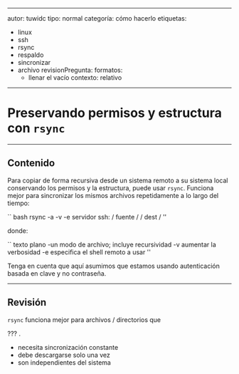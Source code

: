 ---
 autor: tuwidc
 tipo: normal
 categoría: cómo hacerlo
 etiquetas:
   - linux
   - ssh
   - rsync
   - respaldo
   - sincronizar
   - archivo
 revisionPregunta:
   formatos:
     - llenar el vacío
   contexto: relativo
 ---

 # Preservando permisos y estructura con `rsync`


 ---

 ## Contenido

 Para copiar de forma recursiva desde un sistema remoto a su sistema local conservando los permisos y la estructura, puede usar `rsync`.  Funciona mejor para sincronizar los mismos archivos repetidamente a lo largo del tiempo:

 `` bash
 rsync -a -v -e servidor ssh: / fuente /
                            / dest /
 ''

 donde:

 `` texto plano
 -un modo de archivo;  incluye recursividad
 -v aumentar la verbosidad
 -e especifica el shell remoto a usar
 ''

 Tenga en cuenta que aquí asumimos que estamos usando autenticación basada en clave y no contraseña.


 ---

 ## Revisión

 `rsync` funciona mejor para archivos / directorios que

 ???  .

 - necesita sincronización constante
 - debe descargarse solo una vez
 - son independientes del sistema
